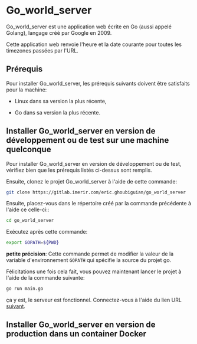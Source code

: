 # Go_world_server

Go_world_server est une application web écrite en Go (aussi appelé Golang), langage créé par Google en 2009.

Cette application web renvoie l'heure et la date courante pour toutes les timezones passées par l'URL.

## Prérequis

Pour installer Go_world_server, les prérequis suivants doivent être satisfaits pour la machine:

* Linux dans sa version la plus récente,

* Go dans sa version la plus récente.

## Installer Go_world_server en version de développement ou de test sur une machine quelconque

Pour installer Go_world_server en version de développement ou de test, vérifiez bien que les prérequis listés ci-dessus sont remplis.

Ensuite, clonez le projet Go_world_server à l'aide de cette commande:

```bash
git clone https://gitlab.imerir.com/eric.ghoubiguian/go_world_server
```

Ensuite, placez-vous dans le répertoire créé par la commande précédente à l'aide ce celle-ci::

```bash
cd go_world_server
```

Exécutez après cette commande:

```bash
export GOPATH=${PWD}
```

__petite précision__: Cette commande permet de modifier la valeur de la variable d'environnement `GOPATH` qui spécifie la source du projet go.

Félicitations une fois cela fait, vous pouvez maintenant lancer le projet à l'aide de la commande suivante:

```bash
go run main.go
```
ça y est, le serveur est fonctionnel. Connectez-vous à l'aide du lien URL <a href="http://localhost:8080/">suivant</a>.

## Installer Go_world_server en version de production dans un container Docker
